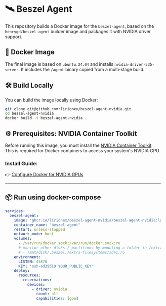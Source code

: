 # 🛰️ Beszel Agent

This repository builds a Docker image for the `beszel-agent`, based on the `henrygd/beszel-agent` builder image and packages it with NVIDIA driver support.

## 🧱 Docker Image

The final image is based on `ubuntu:24.04` and installs `nvidia-driver-535-server`. It includes the `/agent` binary copied from a multi-stage build.

## 🛠 Build Locally

You can build the image locally using Docker:

```bash
git clone git@github.com:lirionex/beszel-agent-nvidia.git
cd beszel-agent-nvidia
docker build -t beszel-agent-nvidia .
```


## ⚙️ Prerequisites: NVIDIA Container Toolkit

Before running this image, you must install the [NVIDIA Container Toolkit](https://docs.nvidia.com/datacenter/cloud-native/container-toolkit/latest/install-guide.html#configuring-docker). This is required for Docker containers to access your system's NVIDIA GPU.

### Install Guide:
👉 [Configure Docker for NVIDIA GPUs](https://docs.nvidia.com/datacenter/cloud-native/container-toolkit/latest/install-guide.html#configuring-docker)

---

## 📦 Run using docker-compose
```yaml
services:
  beszel-agent:
    image: "ghcr.io/lirionex/beszel-agent-nvidia/beszel-agent-nvidia:latest"
    container_name: "beszel-agent"
    restart: unless-stopped
    network_mode: host
    volumes:
      - /var/run/docker.sock:/var/run/docker.sock:ro
      # monitor other disks / partitions by mounting a folder in /extra-filesystems
      # - /mnt/disk/.beszel:/extra-filesystems/sda1:ro
    environment:
      LISTEN: 45876
      KEY: "ssh-ed25519 YOUR_PUBLIC_KEY"
    deploy:
      resources:
        reservations:
          devices:
            - driver: nvidia
              count: all
              capabilities: [gpu]
```
